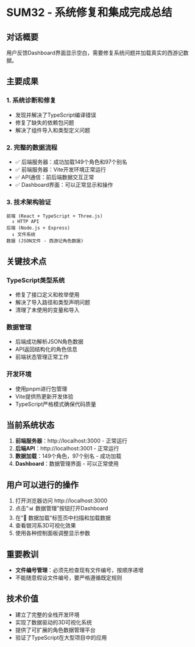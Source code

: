 # SUM32 - 系统修复和集成完成总结

## 对话概要
用户反馈Dashboard界面显示空白，需要修复系统问题并加载真实的西游记数据。

## 主要成果

### 1. 系统诊断和修复
- 发现并解决了TypeScript编译错误
- 修复了缺失的依赖包问题
- 解决了组件导入和类型定义问题

### 2. 完整的数据流程
- ✅ 后端服务器：成功加载149个角色和97个别名
- ✅ 前端服务器：Vite开发环境正常运行
- ✅ API通信：前后端数据交互正常
- ✅ Dashboard界面：可以正常显示和操作

### 3. 技术架构验证
```
前端 (React + TypeScript + Three.js)
  ↕ HTTP API
后端 (Node.js + Express)
  ↕ 文件系统
数据 (JSON文件 - 西游记角色数据)
```

## 关键技术点

### TypeScript类型系统
- 修复了接口定义和枚举使用
- 解决了导入路径和类型声明问题
- 清理了未使用的变量和导入

### 数据管理
- 后端成功解析JSON角色数据
- API返回结构化的角色信息
- 前端状态管理正常工作

### 开发环境
- 使用pnpm进行包管理
- Vite提供热更新开发体验
- TypeScript严格模式确保代码质量

## 当前系统状态
1. **前端服务器**：http://localhost:3000 - 正常运行
2. **后端API**：http://localhost:3001 - 正常运行
3. **数据加载**：149个角色，97个别名 - 成功加载
4. **Dashboard**：数据管理界面 - 可以正常使用

## 用户可以进行的操作
1. 打开浏览器访问 http://localhost:3000
2. 点击"📊 数据管理"按钮打开Dashboard
3. 在"📁 数据加载"标签页中扫描和加载数据
4. 查看银河系3D可视化效果
5. 使用各种控制面板调整显示参数

## 重要教训
- **文件编号管理**：必须先检查现有文件编号，按顺序递增
- 不能随意假设文件编号，要严格遵循既定规则

## 技术价值
- 建立了完整的全栈开发环境
- 实现了数据驱动的3D可视化系统
- 提供了可扩展的角色数据管理平台
- 验证了TypeScript在大型项目中的应用